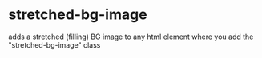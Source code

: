 # stretched-bg-image
adds a stretched (filling) BG image to any html element where you add the "stretched-bg-image" class
